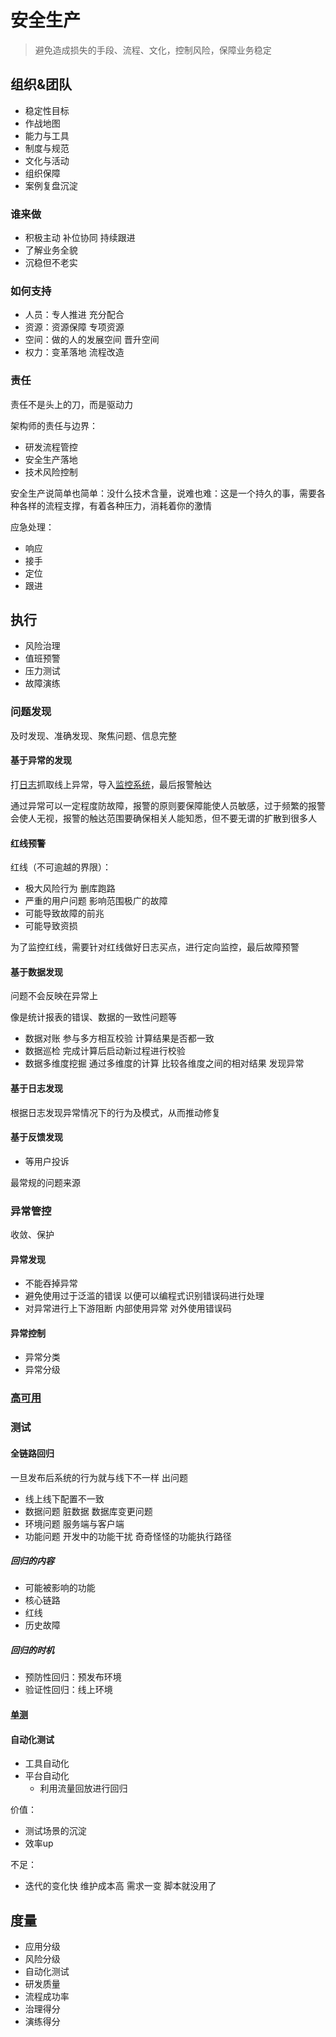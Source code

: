 # 安全生产

> 避免造成损失的手段、流程、文化，控制风险，保障业务稳定

## 组织&团队

- 稳定性目标
- 作战地图
- 能力与工具
- 制度与规范
- 文化与活动
- 组织保障
- 案例复盘沉淀

### 谁来做

- 积极主动 补位协同 持续跟进
- 了解业务全貌
- 沉稳但不老实

### 如何支持

- 人员：专人推进 充分配合
- 资源：资源保障 专项资源
- 空间：做的人的发展空间 晋升空间
- 权力：变革落地 流程改造

### 责任

责任不是头上的刀，而是驱动力

架构师的责任与边界：

- 研发流程管控
- 安全生产落地
- 技术风险控制

安全生产说简单也简单：没什么技术含量，说难也难：这是一个持久的事，需要各种各样的流程支撑，有着各种压力，消耗着你的激情

应急处理：

- 响应
- 接手
- 定位
- 跟进

## 执行

- 风险治理
- 值班预警
- 压力测试
- 故障演练

### 问题发现

及时发现、准确发现、聚焦问题、信息完整

#### 基于异常的发现

打[日志](/编程语言/JAVA/高级/日志.md)抓取线上异常，导入[监控系统](/软件工程/架构/系统设计/监控系统设计.md)，最后报警触达

通过异常可以一定程度防故障，报警的原则要保障能使人员敏感，过于频繁的报警会使人无视，报警的触达范围要确保相关人能知悉，但不要无谓的扩散到很多人

#### 红线预警

红线（不可逾越的界限）：

- 极大风险行为 删库跑路
- 严重的用户问题 影响范围极广的故障
- 可能导致故障的前兆
- 可能导致资损

为了监控红线，需要针对红线做好日志买点，进行定向监控，最后故障预警

#### 基于数据发现

问题不会反映在异常上

像是统计报表的错误、数据的一致性问题等

- 数据对账 参与多方相互校验 计算结果是否都一致
- 数据巡检 完成计算后启动新过程进行校验
- 数据多维度挖掘 通过多维度的计算 比较各维度之间的相对结果 发现异常

#### 基于日志发现

根据日志发现异常情况下的行为及模式，从而推动修复

#### 基于反馈发现

- 等用户投诉

最常规的问题来源

### 异常管控

收敛、保护

#### 异常发现

- 不能吞掉异常
- 避免使用过于泛滥的错误 以便可以编程式识别错误码进行处理
- 对异常进行上下游阻断 内部使用异常 对外使用错误码

#### 异常控制

- 异常分类
- 异常分级

### [高可用](/软件工程/架构/系统设计/可用性.md)

### 测试

#### 全链路回归

一旦发布后系统的行为就与线下不一样 出问题

- 线上线下配置不一致
- 数据问题 脏数据 数据库变更问题
- 环境问题 服务端与客户端
- 功能问题 开发中的功能干扰 奇奇怪怪的功能执行路径

##### 回归的内容

- 可能被影响的功能
- 核心链路
- 红线
- 历史故障

##### 回归的时机

- 预防性回归：预发布环境
- 验证性回归：线上环境

#### [单测](/软件工程/软件设计/代码质量/软件测试/单元测试.md)

#### 自动化测试

- 工具自动化
- 平台自动化
  - 利用流量回放进行回归

价值：

- 测试场景的沉淀
- 效率up

不足：

- 迭代的变化快 维护成本高 需求一变 脚本就没用了

## 度量

- 应用分级
- 风险分级
- 自动化测试
- 研发质量
- 流程成功率
- 治理得分
- 演练得分

